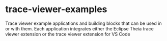 # trace-viewer-examples
Trace viewer example applications and building blocks that can be used in or with them. Each application integrates either the Eclipse Theia trace viewer extension or the trace viewer extension for VS Code
